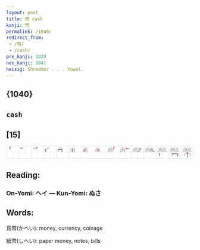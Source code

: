 ```yaml
---
layout: post
title: 幣 cash
kanji: 幣
permalink: /1040/
redirect_from:
 - /幣/
 - /cash/
pre_kanji: 1039
nex_kanji: 1041
heisig: Shredder . . . towel.
---
```


## {1040}

## `cash`

## [15]

<div class="stroke"><img src="../images/E5B9A3.png" /></div>

## Reading:

### On-Yomi: ヘイ &mdash; Kun-Yomi: ぬさ

## Words:

貨幣(かへい): money, currency, coinage

紙幣(しへい): paper money, notes, bills
